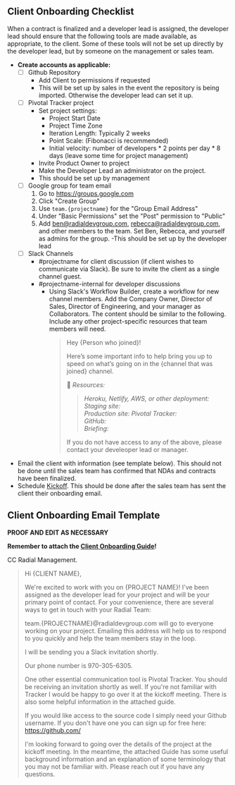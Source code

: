 ## Client Onboarding Checklist

When a contract is finalized and a developer lead is assigned, the developer lead should ensure that the following tools are made available, as appropriate, to the client. Some of these tools will not be set up directly by the developer lead, but by someone on the management or sales team.

- **Create accounts as applicable:**
  - [ ] Github Repository
    - Add Client to permissions if requested
    - This will be set up by sales in the event the repository is being imported. Otherwise the developer lead can set it up.
  - [ ] Pivotal Tracker project
    - Set project settings:
      - Project Start Date
      - Project Time Zone
      - Iteration Length: Typically 2 weeks
      - Point Scale: (Fibonacci is recommended)
      - Initial velocity: number of developers * 2 points per day * 8 days (leave some time for project management)
     - Invite Product Owner to project
     - Make the Developer Lead an administrator on the project.
    - This should be set up by management
  - [ ] Google group for team email
    1. Go to https://groups.google.com
    2. Click "Create Group"
    3. Use `team.{projectname}` for the "Group Email Address"
    4. Under "Basic Permissions" set the "Post" permission to "Public"
    5. Add ben@radialdevgroup.com, rebecca@radialdevgroup.com, and other members to the team.  Set Ben, Rebecca, and yourself as admins for the group.
    -This should be set up by the developer lead
  - [ ] Slack Channels
    - #projectname for client discussion (if client wishes to communicate via Slack). Be sure to invite the client as a single channel guest.
    - #projectname-internal for developer discussions
      - Using Slack's Workflow Builder, create a workflow for new channel members. Add the Company Owner, Director of Sales, Director of Engineering, and your manager as Collaborators. The content should be similar to the following. Include any other project-specific resources that team members will need.
        > Hey {Person who joined}!
        >
        > Here’s some important info to help bring you up to speed on what’s going on in the {channel that was joined} channel.
        >
        > :pushpin: *Resources:*
        > >*Heroku, Netlify, AWS, or other deployment:*   
        > >*Staging site:*   
        > >*Production site:*
        > >*Pivotal Tracker:*   
        > >*GitHub:*  
        > >*Briefing:*   
        >
        > If you do not have access to any of the above, please contact your develeoper lead or manager.

- Email the client with information (see template below). This should not be done until the sales team has confirmed that NDAs and contracts have been finalized.
- Schedule [Kickoff](https://github.com/RadialDevGroup/Policy/wiki/Project-Kickoff). This should be done after the sales team has sent the client their onboarding email.

## Client Onboarding Email Template

**PROOF AND EDIT AS NECESSARY**

**Remember to attach the [Client Onboarding Guide](https://github.com/RadialDevGroup/Policy/blob/master/documents/ClientOnboardingGuide.pdf)!**

CC Radial Management.

> Hi {CLIENT NAME},
>
> We're excited to work with you on {PROJECT NAME}!  I've been assigned as the developer lead for your project and will be your primary point of contact.  For your convenience, there are several ways to get in touch with your Radial Team:
>
> team.{PROJECTNAME}@radialdevgroup.com will go to everyone working on your project.  Emailing this address will help us to respond to you quickly and help the team members stay in the loop.
>
> I will be sending you a Slack invitation shortly.
>
> Our phone number is 970-305-6305.
>
> One other essential communication tool is Pivotal Tracker.  You should be receiving an invitation shortly as well.  If you're not familiar with Tracker I would be happy to go over it at the kickoff meeting.  There is also some helpful information in the attached guide.
>
> If you would like access to the source code I simply need your Github username.  If you don't have one you can sign up for free here: https://github.com/
>
> I'm looking forward to going over the details of the project at the kickoff meeting.  In the meantime, the attached Guide has some useful background information and an explanation of some terminology that you may not be familiar with.  Please reach out if you have any questions.
